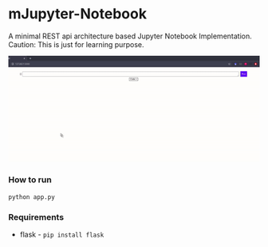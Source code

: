 # mJupyter-Notebook
A minimal REST api architecture based Jupyter Notebook Implementation. Caution: This is just for learning purpose. 

![](/demo.gif)

### How to run
```
python app.py
```

### Requirements
* flask -  ```pip install flask```
